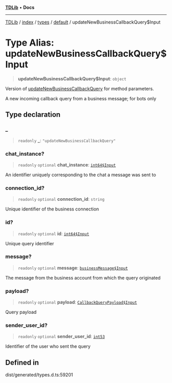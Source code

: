 [**TDLib**](../../../../../../README.md) • **Docs**

***

[TDLib](../../../../../../modules.md) / [index](../../../../../README.md) / [types](../../../README.md) / [default](../README.md) / updateNewBusinessCallbackQuery$Input

# Type Alias: updateNewBusinessCallbackQuery$Input

> **updateNewBusinessCallbackQuery$Input**: `object`

Version of [updateNewBusinessCallbackQuery](updateNewBusinessCallbackQuery.md) for method parameters.

A new incoming callback query from a business message; for bots only

## Type declaration

### \_

> `readonly` **\_**: `"updateNewBusinessCallbackQuery"`

### chat\_instance?

> `readonly` `optional` **chat\_instance**: [`int64$Input`](int64$Input.md)

An identifier uniquely corresponding to the chat a message was sent to

### connection\_id?

> `readonly` `optional` **connection\_id**: `string`

Unique identifier of the business connection

### id?

> `readonly` `optional` **id**: [`int64$Input`](int64$Input.md)

Unique query identifier

### message?

> `readonly` `optional` **message**: [`businessMessage$Input`](businessMessage$Input.md)

The message from the business account from which the query originated

### payload?

> `readonly` `optional` **payload**: [`CallbackQueryPayload$Input`](CallbackQueryPayload$Input.md)

Query payload

### sender\_user\_id?

> `readonly` `optional` **sender\_user\_id**: [`int53`](int53.md)

Identifier of the user who sent the query

## Defined in

dist/generated/types.d.ts:59201

